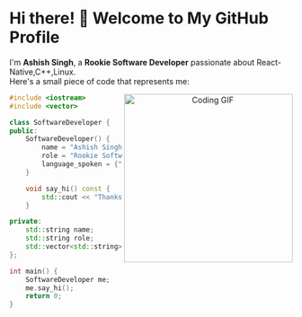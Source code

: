# Hi there! 👋 Welcome to My GitHub Profile

I'm **Ashish Singh**, a **Rookie Software Developer** passionate about React-Native,C++,Linux.  
Here's a small piece of code that represents me:

<div align="center">
  <img src="https://s4.ezgif.com/tmp/ezgif-4ce946cf50b0c6.gif" width="300" alt="Coding GIF" align="right"/>
</div>

```cpp
#include <iostream>
#include <vector>

class SoftwareDeveloper {
public:
    SoftwareDeveloper() {
        name = "Ashish Singh";
        role = "Rookie Software Developer";
        language_spoken = {"Hindi", "English"};
    }

    void say_hi() const {
        std::cout << "Thanks for dropping by, hope you find some of my work interesting." << std::endl;
    }

private:
    std::string name;
    std::string role;
    std::vector<std::string> language_spoken;
};

int main() {
    SoftwareDeveloper me;
    me.say_hi();
    return 0;
}
